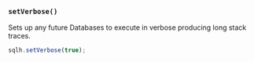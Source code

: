 ### ``setVerbose()``
Sets up any future Databases to execute in verbose producing long stack traces.

```js
sqlh.setVerbose(true);
```